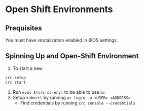 # Open Shift Environments

## Prequisites

You must have virutalization enabled in BIOS settings.

## Spinning Up and Open-Shift Environment

1. To start a new

  ```bash
  crc setup
  crc start
  ```

1. Run `eval $(crc oc-env)` to be able to use `oc`
1. Setup `kubectl` by running `oc login -u <USER> <ADDRESS>`
    * Find credentials by running `crc console --credentials`

